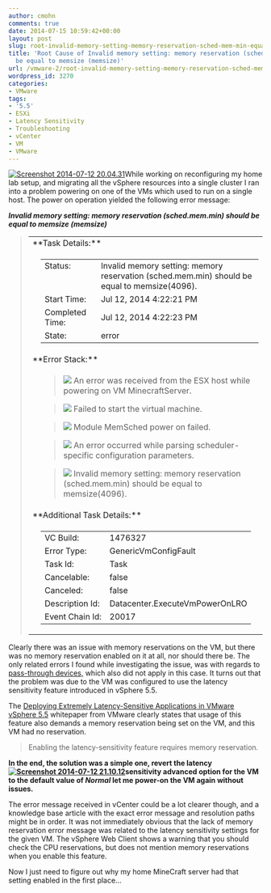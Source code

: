 ```yaml
---
author: cmohn
comments: true
date: 2014-07-15 10:59:42+00:00
layout: post
slug: root-invalid-memory-setting-memory-reservation-sched-mem-min-equal-memsize-memsize
title: 'Root Cause of Invalid memory setting: memory reservation (sched.mem.min) should
  be equal to memsize (memsize)'
url: /vmware-2/root-invalid-memory-setting-memory-reservation-sched-mem-min-equal-memsize-memsize/
wordpress_id: 3270
categories:
- VMware
tags:
- '5.5'
- ESXi
- Latency Sensitivity
- Troubleshooting
- vCenter
- VM
- VMware
---
```


[![Screenshot 2014-07-12 20.04.31](/img/Screenshot-2014-07-12-20.04.31-300x168.png)](/img/Screenshot-2014-07-12-20.04.31.png)While working on reconfiguring my home lab setup, and migrating all the vSphere resources into a single cluster I ran into a problem powering on one of the VMs which used to run on a single host. The power on operation yielded the following error message:

**_Invalid memory setting: memory reservation (sched.mem.min) should be equal to memsize (memsize)_**

<!--more-->

<blockquote>
<table border="0" >
<tbody >
<tr >

> <td colspan="2" >**Task Details:**
> </td>
</tr>
<tr >

> <td >
> </td>

> <td >
<table border="0" >
<tbody >
<tr >

> <td valign="top" >Status:
> </td>

> <td >Invalid memory setting: memory reservation (sched.mem.min) should be equal to memsize(4096).
> </td>
</tr>
<tr >

> <td valign="top" >Start Time:
> </td>

> <td >Jul 12, 2014 4:22:21 PM
> </td>
</tr>
<tr >

> <td valign="top" >Completed Time:
> </td>

> <td >Jul 12, 2014 4:22:23 PM
> </td>
</tr>
<tr >

> <td valign="top" >State:
> </td>

> <td >error
> </td>
</tr>
</tbody>
</table>

> </td>
</tr>
<tr >

> <td colspan="2" >**Error Stack:**
> </td>
</tr>
<tr >

> <td >
> </td>

> <td >

>
> ![](https://192.168.5.12:9443/vsphere-client/errorReport/assets/errorStack.png) An error was received from the ESX host while powering on VM MinecraftServer.
>
>

>
> ![](https://192.168.5.12:9443/vsphere-client/errorReport/assets/errorStack.png) Failed to start the virtual machine.
>
>

>
> ![](https://192.168.5.12:9443/vsphere-client/errorReport/assets/errorStack.png) Module MemSched power on failed.
>
>

>
> ![](https://192.168.5.12:9443/vsphere-client/errorReport/assets/errorStack.png) An error occurred while parsing scheduler-specific configuration parameters.
>
>

>
> ![](https://192.168.5.12:9443/vsphere-client/errorReport/assets/errorStack.png) Invalid memory setting: memory reservation (sched.mem.min) should be equal to memsize(4096).
>
> </td>
</tr>
<tr >

> <td colspan="2" >**Additional Task Details:**
> </td>
</tr>
<tr >

> <td >
> </td>

> <td >
<table border="0" >
<tbody >
<tr >

> <td valign="top" >VC Build:
> </td>

> <td >1476327
> </td>
</tr>
<tr >

> <td valign="top" >Error Type:
> </td>

> <td >GenericVmConfigFault
> </td>
</tr>
<tr >

> <td valign="top" >Task Id:
> </td>

> <td >Task
> </td>
</tr>
<tr >

> <td valign="top" >Cancelable:
> </td>

> <td >false
> </td>
</tr>
<tr >

> <td valign="top" >Canceled:
> </td>

> <td >false
> </td>
</tr>
<tr >

> <td valign="top" >Description Id:
> </td>

> <td >Datacenter.ExecuteVmPowerOnLRO
> </td>
</tr>
<tr >

> <td valign="top" >Event Chain Id:
> </td>

> <td >20017
> </td>
</tr>
</tbody>
</table>

> </td>
</tr>
</tbody>
</table>
</blockquote>



Clearly there was an issue with memory reservations on the VM, but there was no memory reservation enabled on it at all, nor should there be. The only related errors I found while investigating the issue, was with regards to [pass-through devices,](http://kb.vmware.com/selfservice/microsites/search.do?language=en_US&cmd=displayKC&externalId=2002779) which also did not apply in this case. It turns out that the problem was due to the VM was configured to use the latency sensitivity feature introduced in vSphere 5.5.

The [Deploying Extremely Latency-Sensitive Applications in VMware vSphere 5.5](http://www.vmware.com/files/pdf/techpaper/latency-sensitive-perf-vsphere55.pdf) whitepaper from VMware clearly states that usage of this feature also demands a memory reservation being set on the VM, and this VM had no reservation.



<blockquote>Enabling the latency-sensitivity feature requires memory reservation.</blockquote>



**In the end, the solution was a simple one, revert the latency [![Screenshot 2014-07-12 21.10.12](/img/Screenshot-2014-07-12-21.10.12-300x168.png)](/img/Screenshot-2014-07-12-21.10.12.png)sensitivity advanced option for the VM to the default value of _Normal_ let me power-on the VM again without issues.**

The error message received in vCenter could be a lot clearer though, and a knowledge base article with the exact error message and resolution paths might be in order. It was not immediately obvious that the lack of memory reservation error message was related to the latency sensitivity settings for the given VM. The vSphere Web Client shows a warning that you should check the CPU reservations, but does not mention memory reservations when you enable this feature.

Now I just need to figure out why my home MineCraft server had that setting enabled in the first place...
